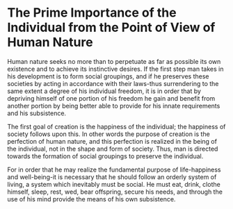 The Prime Importance of the Individual from the Point of View of Human Nature
=============================================================================

Human nature seeks no more than to perpetuate as far as possible its own
existence and to achieve its instinctive desires. If the first step man
takes in his development is to form social groupings, and if he
preserves these societies by acting in accordance with their laws-thus
surrendering to the same extent a degree of his individual freedom, it
is in order that by depriving himself of one portion of his freedom he
gain and benefit from another portion by being better able to provide
for his innate requirements and his subsistence.

The first goal of creation is the happiness of the individual; the
happiness of society follows upon this. In other words the purpose of
creation is the perfection of human nature, and this perfection is
realized in the being of the individual, not in the shape and form of
society. Thus, man is directed towards the formation of social groupings
to preserve the individual.

For in order that he may realize the fundamental purpose of
life-happiness and well-being-it is necessary that he should follow an
orderly system of living, a system which inevitably must be social. He
must eat, drink, clothe himself, sleep, rest, wed, bear offspring,
secure his needs, and through the use of his mind provide the means of
his own subsistence.


